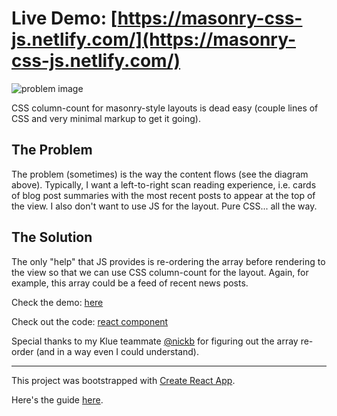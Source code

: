 # Live Demo: [https://masonry-css-js.netlify.com/](https://masonry-css-js.netlify.com/)

![problem image](https://github.com/jessekorzan/masonry-css-js/blob/master/public/problem-css-masonry.png "the problem")

CSS column-count for masonry-style layouts is dead easy (couple lines of CSS and very minimal markup to get it going).

## The Problem
The problem (sometimes) is the way the content flows (see the diagram above). Typically, I want a left-to-right scan reading experience, i.e. cards of blog post summaries with the most recent posts to appear at the top of the view. I also don't want to use JS for the layout. Pure CSS... all the way.

## The Solution
The only "help" that JS provides is re-ordering the array before rendering to the view so that we can use CSS column-count for the layout. Again, for example, this array could be a feed of recent news posts.

Check the demo: [here](https://masonry-css-js.netlify.com/)

Check out the code: [react component](https://github.com/jessekorzan/masonry-css-js/blob/master/src/App.js)

Special thanks to my Klue teammate [@nickb](https://twitter.com/nickb) for figuring out the array re-order (and in a way even I could understand).

---

This project was bootstrapped with [Create React App](https://github.com/facebookincubator/create-react-app).

Here's the guide [here](https://github.com/facebookincubator/create-react-app/blob/master/packages/react-scripts/template/README.md).

